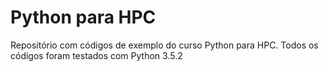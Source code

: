 # Python para HPC

Repositório com códigos de exemplo do curso Python para HPC. Todos os códigos
foram testados com Python 3.5.2
